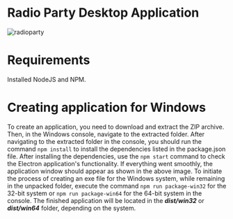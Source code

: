 # Radio Party Desktop Application
![radioparty](https://github.com/mariuszkowal1992/radioparty-desktop/assets/64725802/2114152f-03ce-49ae-a0a7-3b7f182e5436)
# Requirements
Installed NodeJS and NPM.
# Creating application for Windows
To create an application, you need to download and extract the ZIP archive. Then, in the Windows console, navigate to the extracted folder.
After navigating to the extracted folder in the console, you should run the command <code>npm install</code> to install the dependencies listed in the package.json file.
After installing the dependencies, use the <code>npm start</code> command to check the Electron application's functionality. If everything went smoothly, the application window should appear as shown in the above image.
To initiate the process of creating an exe file for the Windows system, while remaining in the unpacked folder, execute the command <code>npm run package-win32</code> for the 32-bit system or <code>npm run package-win64</code> for the 64-bit system in the console. The finished application will be located in the ***dist/win32*** or ***dist/win64*** folder, depending on the system.
